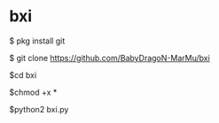 # bxi

$ pkg install git

$ git clone https://github.com/BabyDragoN-MarMu/bxi

$cd bxi

$chmod +x *

$python2 bxi.py
